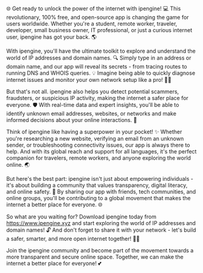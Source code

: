🌐️ Get ready to unlock the power of the internet with ipengine! 💻 This revolutionary, 100% free, and open-source app is changing the game for users worldwide. Whether you're a student, remote worker, traveler, developer, small business owner, IT professional, or just a curious internet user, ipengine has got your back. 🌎

With ipengine, you'll have the ultimate toolkit to explore and understand the world of IP addresses and domain names. 🔍 Simply type in an address or domain name, and our app will reveal its secrets - from tracing routes to running DNS and WHOIS queries. 💡 Imagine being able to quickly diagnose internet issues and monitor your own network setup like a pro! 🕵️‍♀️

But that's not all. ipengine also helps you detect potential scammers, fraudsters, or suspicious IP activity, making the internet a safer place for everyone. 🛡️ With real-time data and expert insights, you'll be able to identify unknown email addresses, websites, or networks and make informed decisions about your online interactions. 💪

Think of ipengine like having a superpower in your pocket! ✨ Whether you're researching a new website, verifying an email from an unknown sender, or troubleshooting connectivity issues, our app is always there to help. And with its global reach and support for all languages, it's the perfect companion for travelers, remote workers, and anyone exploring the world online. 🌏

But here's the best part: ipengine isn't just about empowering individuals - it's about building a community that values transparency, digital literacy, and online safety. 👥 By sharing our app with friends, tech communities, and online groups, you'll be contributing to a global movement that makes the internet a better place for everyone. 🌐️

So what are you waiting for? Download ipengine today from https://www.ipengine.xyz and start exploring the world of IP addresses and domain names! 🔓 And don't forget to share it with your network - let's build a safer, smarter, and more open internet together! 🚀✨

Join the ipengine community and become part of the movement towards a more transparent and secure online space. Together, we can make the internet a better place for everyone! 💕